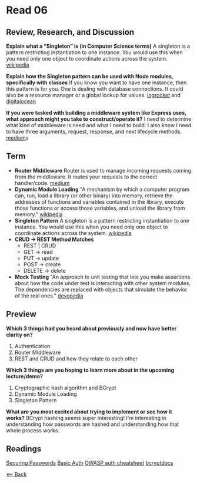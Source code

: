 # Read 06

## Review, Research, and Discussion

**Explain what a “Singleton” is (in Computer Science terms)** A singleton is a pattern restricting instantiation to one instance. You would use this when you need only one object to coordinate actions across the system. [wikipedia](https://en.wikipedia.org/wiki/Singleton_pattern)

**Explain how the Singleton pattern can be used with Node modules, specifically with classes** If you know you want to have one instance, then this pattern is for you. One is dealing with database connections. It could also be a resource manager or a global lookup for values. [logrocket](https://blog.logrocket.com/design-patterns-in-node-js/) and [digitalocean](https://www.digitalocean.com/community/tutorials/js-js-singletons)

**If you were tasked with building a middleware system like Express uses, what approach might you take to construct/operate it?** I need to determine what kind of middleware is need and what I need to build. I also know I need to have three arguments, request, response, and next lifecycle methods. [medium](https://medium.com/@selvaganesh93/how-node-js-middleware-works-d8e02a936113)s

## Term

- **Router Middleware** Router is used to manage incoming requests coming from the middleware. It routes your requests to the correct handler/code. [medium](https://medium.com/@selvaganesh93/how-node-js-middleware-works-d8e02a936113#:%7E:text=A%20middleware%20is%20basically%20a,once%20your%20middleware%20code%20completed.)
- **Dynamic Module Loading** "A mechanism by which a computer program can, run, load a library (or other binary) into memory, retrieve the addresses of functions and variables contained in the library, execute those functions or access those variables, and unload the library from memory." [wikipedia](https://en.wikipedia.org/wiki/Dynamic_loading#:~:text=Dynamic%20loading%20is%20a%20mechanism,unload%20the%20library%20from%20memory.)
- **Singleton Pattern** A singleton is a pattern restricting instantiation to one instance. You would use this when you need only one object to coordinate actions across the system. [wikipedia](https://en.wikipedia.org/wiki/Singleton_pattern)
- **CRUD -> REST Method Matches**
  - REST | CRUD
  - GET -> read
  - PUT -> update
  - POST -> create
  - DELETE -> delete
- **Mock Testing** "An approach to unit testing that lets you make assertions about how the code under test is interacting with other system modules. The dependencies are replaced with objects that simulate the behavior of the real ones." [devopedia](https://devopedia.org/mock-testing#:~:text=Mock%20testing%20is%20an%20approach,behaviour%20of%20the%20real%20ones.)

## Preview

**Which 3 things had you heard about previously and now have better clarity on?**
1. Authentication
1. Router Middleware
1. REST and CRUD and how they relate to each other

**Which 3 things are you hoping to learn more about in the upcoming lecture/demo?**
1. Cryptographic hash algorithm and BCrypt
1. Dynamic Module Loading
1. Singleton Pattern

**What are you most excited about trying to implement or see how it works?** BCrypt hashing seems super interesting! I'm interesting in understanding how passwords are hashed and understanding how that whole process works.

## Readings

[Securing Passwords](https://thehackernews.com/2014/04/securing-passwords-with-bcrypt-hashing.html)
[Basic Auth](https://en.wikipedia.org/wiki/Basic_access_authentication)
[OWASP auth cheatsheet](https://cheatsheetseries.owasp.org/cheatsheets/Authentication_Cheat_Sheet.html)
[bcryptdocs](https://www.npmjs.com/package/bcrypt)

[<== Back](https://simoneodegard.github.io/reading-notes/)